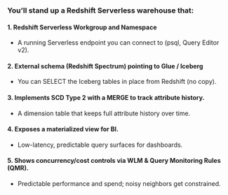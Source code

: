 ### You’ll stand up a Redshift Serverless warehouse that: 

#### 1. Redshift Serverless Workgroup and Namespace 
- A running Serverless endpoint you can connect to (psql, Query Editor v2). 

#### 2. External schema (Redshift Spectrum) pointing to Glue / Iceberg 
- You can SELECT the Iceberg tables in place from Redshift (no copy). 

#### 3. Implements SCD Type 2 with a MERGE to track attribute history. 
- A dimension table that keeps full attribute history over time. 

#### 4. Exposes a materialized view for BI. 
- Low-latency, predictable query surfaces for dashboards. 

#### 5. Shows concurrency/cost controls via WLM & Query Monitoring Rules (QMR). 
- Predictable performance and spend; noisy neighbors get constrained.
